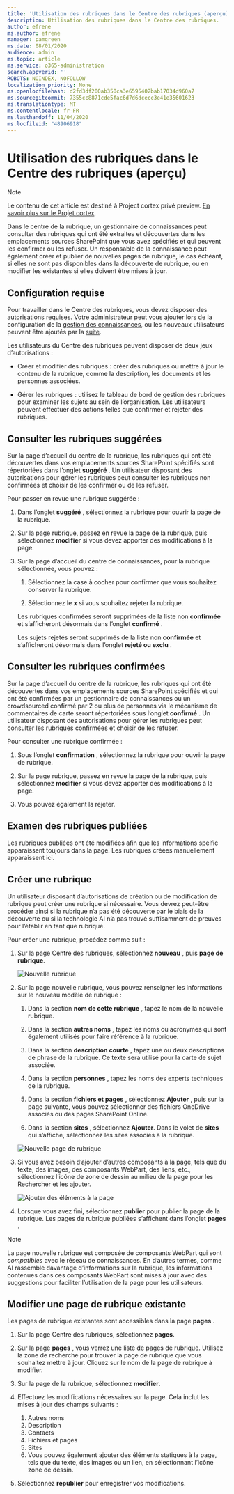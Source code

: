 ```yaml
---
title: 'Utilisation des rubriques dans le Centre des rubriques (aperçu) '
description: Utilisation des rubriques dans le Centre des rubriques.
author: efrene
ms.author: efrene
manager: pamgreen
ms.date: 08/01/2020
audience: admin
ms.topic: article
ms.service: o365-administration
search.appverid: ''
ROBOTS: NOINDEX, NOFOLLOW
localization_priority: None
ms.openlocfilehash: d2fd3df200ab350ca3e6595402bab17034d960a7
ms.sourcegitcommit: 7355cc8871cde5fac6d7d6dcecc3e41e35601623
ms.translationtype: MT
ms.contentlocale: fr-FR
ms.lasthandoff: 11/04/2020
ms.locfileid: "48906918"
---
```

# <a name="work-with-topics-in-the-topic-center-preview"></a>Utilisation des rubriques dans le Centre des rubriques (aperçu)

> [!Note] 
> Le contenu de cet article est destiné à Project cortex privé preview. [En savoir plus sur le Projet cortex](https://aka.ms/projectcortex).


Dans le centre de la rubrique, un gestionnaire de connaissances peut consulter des rubriques qui ont été extraites et découvertes dans les emplacements sources SharePoint que vous avez spécifiés et qui peuvent les confirmer ou les refuser. Un responsable de la connaissance peut également créer et publier de nouvelles pages de rubrique, le cas échéant, si elles ne sont pas disponibles dans la découverte de rubrique, ou en modifier les existantes si elles doivent être mises à jour.

## <a name="requirements"></a>Configuration requise

Pour travailler dans le Centre des rubriques, vous devez disposer des autorisations requises. Votre administrateur peut vous ajouter lors de la configuration de la [gestion des connaissances](set-up-knowledge-network.md), ou les nouveaux utilisateurs peuvent être ajoutés par la [suite](give-user-permissions-to-the-topic-center.md).

Les utilisateurs du Centre des rubriques peuvent disposer de deux jeux d’autorisations :

- Créer et modifier des rubriques : créer des rubriques ou mettre à jour le contenu de la rubrique, comme la description, les documents et les personnes associées.

- Gérer les rubriques : utilisez le tableau de bord de gestion des rubriques pour examiner les sujets au sein de l’organisation. Les utilisateurs peuvent effectuer des actions telles que confirmer et rejeter des rubriques.


## <a name="review-suggested-topics"></a>Consulter les rubriques suggérées

Sur la page d’accueil du centre de la rubrique, les rubriques qui ont été découvertes dans vos emplacements sources SharePoint spécifiés sont répertoriées dans l’onglet **suggéré** . Un utilisateur disposant des autorisations pour gérer les rubriques peut consulter les rubriques non confirmées et choisir de les confirmer ou de les refuser.


Pour passer en revue une rubrique suggérée :

1. Dans l’onglet **suggéré** , sélectionnez la rubrique pour ouvrir la page de la rubrique.</br>

2. Sur la page rubrique, passez en revue la page de la rubrique, puis sélectionnez **modifier** si vous devez apporter des modifications à la page.

3. Sur la page d’accueil du centre de connaissances, pour la rubrique sélectionnée, vous pouvez :

    1. Sélectionnez la case à cocher pour confirmer que vous souhaitez conserver la rubrique.
    
    1. Sélectionnez le **x** si vous souhaitez rejeter la rubrique.

    Les rubriques confirmées seront supprimées de la liste non **confirmée** et s’afficheront désormais dans l’onglet **confirmé** .

    Les sujets rejetés seront supprimés de la liste non **confirmée** et s’afficheront désormais dans l’onglet **rejeté ou exclu** .

## <a name="review-confirmed-topics"></a>Consulter les rubriques confirmées

Sur la page d’accueil du centre de la rubrique, les rubriques qui ont été découvertes dans vos emplacements sources SharePoint spécifiés et qui ont été confirmées par un gestionnaire de connaissances ou un crowdsourced confirmé par 2 ou plus de personnes via le mécanisme de commentaires de carte seront répertoriées sous l’onglet **confirmé** . Un utilisateur disposant des autorisations pour gérer les rubriques peut consulter les rubriques confirmées et choisir de les refuser.


Pour consulter une rubrique confirmée :

1. Sous l’onglet **confirmation** , sélectionnez la rubrique pour ouvrir la page de rubrique.</br>

2. Sur la page rubrique, passez en revue la page de la rubrique, puis sélectionnez **modifier** si vous devez apporter des modifications à la page.

3. Vous pouvez également la rejeter.

## <a name="review-published-topics"></a>Examen des rubriques publiées
Les rubriques publiées ont été modifiées afin que les informations speific apparaissent toujours dans la page. Les rubriques créées manuellement apparaissent ici.

   
## <a name="create-a-new-topic"></a>Créer une rubrique

Un utilisateur disposant d’autorisations de création ou de modification de rubrique peut créer une rubrique si nécessaire. Vous devrez peut-être procéder ainsi si la rubrique n’a pas été découverte par le biais de la découverte ou si la technologie AI n’a pas trouvé suffisamment de preuves pour l’établir en tant que rubrique.

Pour créer une rubrique, procédez comme suit :

1. Sur la page Centre des rubriques, sélectionnez **nouveau** , puis **page de rubrique**.

    ![Nouvelle rubrique](../media/content-understanding/k-new-topic.png)

2. Sur la page nouvelle rubrique, vous pouvez renseigner les informations sur le nouveau modèle de rubrique :

    1. Dans la section **nom de cette rubrique** , tapez le nom de la nouvelle rubrique.
    
    1. Dans la section **autres noms** , tapez les noms ou acronymes qui sont également utilisés pour faire référence à la rubrique.
    
    1. Dans la section **description courte** , tapez une ou deux descriptions de phrase de la rubrique. Ce texte sera utilisé pour la carte de sujet associée.
    
    1. Dans la section **personnes** , tapez les noms des experts techniques de la rubrique.
    
    1. Dans la section **fichiers et pages** , sélectionnez **Ajouter** , puis sur la page suivante, vous pouvez sélectionner des fichiers OneDrive associés ou des pages SharePoint Online.
    
    1. Dans la section **sites** , sélectionnez **Ajouter**. Dans le volet de  **sites** qui s’affiche, sélectionnez les sites associés à la rubrique.

    ![Nouvelle page de rubrique](../media/content-understanding/k-new-topic-page.png)
    
3. Si vous avez besoin d’ajouter d’autres composants à la page, tels que du texte, des images, des composants WebPart, des liens, etc., sélectionnez l’icône de zone de dessin au milieu de la page pour les Rechercher et les ajouter.

    ![Ajouter des éléments à la page](../media/content-understanding/static-icon.png)

4. Lorsque vous avez fini, sélectionnez **publier** pour publier la page de la rubrique. Les pages de rubrique publiées s’affichent dans l’onglet **pages** .

> [!Note] 
> La page nouvelle rubrique est composée de composants WebPart qui sont *compatibles* avec le réseau de connaissances. En d’autres termes, comme AI rassemble davantage d’informations sur la rubrique, les informations contenues dans ces composants WebPart sont mises à jour avec des suggestions pour faciliter l’utilisation de la page pour les utilisateurs.


## <a name="edit-an-existing-topic-page"></a>Modifier une page de rubrique existante

Les pages de rubrique existantes sont accessibles dans la page **pages** . 

1. Sur la page Centre des rubriques, sélectionnez **pages**.

2. Sur la page **pages** , vous verrez une liste de pages de rubrique. Utilisez la zone de recherche pour trouver la page de rubrique que vous souhaitez mettre à jour. Cliquez sur le nom de la page de rubrique à modifier.

3. Sur la page de la rubrique, sélectionnez **modifier**.

4. Effectuez les modifications nécessaires sur la page. Cela inclut les mises à jour des champs suivants :

    1. Autres noms
    1. Description
    1. Contacts
    1. Fichiers et pages
    1. Sites
    1. Vous pouvez également ajouter des éléments statiques à la page, tels que du texte, des images ou un lien, en sélectionnant l’icône zone de dessin.

5. Sélectionnez **republier** pour enregistrer vos modifications.

<!--## See also-->


